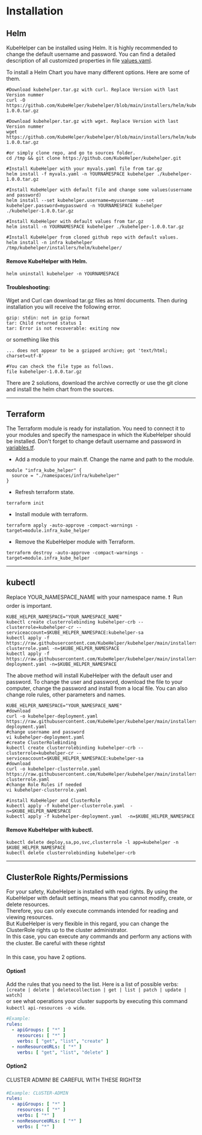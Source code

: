 # Installation  

## Helm

KubeHelper can be installed using Helm. It is highly recommended to change the default username and password.
You can find a detailed description of all customized properties in file [values.yaml](https://github.com/KubeHelper/kubehelper/blob/main/installers/helm/kubehelper/values.yaml).

To install a Helm Chart you have many different options. Here are some of them.
```shell
#Download kubehelper.tar.gz with curl. Replace Version with last Version nummer
curl -O https://github.com/KubeHelper/kubehelper/blob/main/installers/helm/kubehelper-1.0.0.tar.gz

#Download kubehelper.tar.gz with wget. Replace Version with last Version nummer
wget https://github.com/KubeHelper/kubehelper/blob/main/installers/helm/kubehelper-1.0.0.tar.gz

#or simply clone repo, and go to sources folder.
cd /tmp && git clone https://github.com/KubeHelper/kubehelper.git
```

```shell
#Install KubeHelper with your myvals.yaml file from tar.gz
helm install -f myvals.yaml -n YOURNAMESPACE kubehelper ./kubehelper-1.0.0.tar.gz

#Install KubeHelper with default file and change some values(username and password)
helm install --set kubehelper.username=myusername --set kubehelper.password=mypassword -n YOURNAMESPACE kubehelper ./kubehelper-1.0.0.tar.gz

#Install KubeHelper with default values from tar.gz
helm install -n YOURNAMESPACE kubehelper ./kubehelper-1.0.0.tar.gz

#Install KubeHelper from cloned github repo with default values.
helm install -n infra kubehelper /tmp/kubehelper/installers/helm/kubehelper/
```

#### Remove KubeHelper with Helm.

```shell
helm uninstall kubehelper -n YOURNAMESPACE
``` 

#### Troubleshooting:
Wget and Curl can download tar.gz files as html documents. Then during installation you will receive the following error.
```shell
gzip: stdin: not in gzip format
tar: Child returned status 1
tar: Error is not recoverable: exiting now
```
or something like this
```shell
... does not appear to be a gzipped archive; got 'text/html; charset=utf-8'
```
```shell
#You can check the file type as follows.
file kubehelper-1.0.0.tar.gz
```
There are 2 solutions, download the archive correctly or use the git clone and install the helm chart from the sources.


---

## Terraform

The Terraform module is ready for installation. You need to connect it to your modules and specify the namespace in which the KubeHelper should be installed. Don't forget to change default username
and password in [variables.tf](https://github.com/KubeHelper/kubehelper/blob/main/installers/terraform/variables.tf).

* Add a module to your main.tf. Change the name and path to the module.

```shell
module "infra_kube_helper" {
  source = "./namespaces/infra/kubehelper"
}
```

* Refresh terraform state.

```shell
terraform init
```

* Install module with terraform.

```shell
terraform apply -auto-approve -compact-warnings -target=module.infra_kube_helper
```

* Remove the KubeHelper module with Terraform.

```shell
terraform destroy -auto-approve -compact-warnings -target=module.infra_kube_helper
``` 

---

## kubectl

Replace YOUR_NAMESPACE_NAME with your namespace name. ❗&nbsp; Run order is important.

```shell
KUBE_HELPER_NAMESPACE="YOUR_NAMESPACE_NAME"
kubectl create clusterrolebinding kubehelper-crb --clusterrole=kubehelper-cr --serviceaccount=$KUBE_HELPER_NAMESPACE:kubehelper-sa
kubectl apply -f https://raw.githubusercontent.com/KubeHelper/kubehelper/main/installers/kubectl/kubehelper-clusterrole.yaml -n=$KUBE_HELPER_NAMESPACE
kubectl apply -f https://raw.githubusercontent.com/KubeHelper/kubehelper/main/installers/kubectl/kubehelper-deployment.yaml -n=$KUBE_HELPER_NAMESPACE
```

The above method will install KubeHelper with the default user and password. To change the user and password, download the file to your computer, change the password and install from a local file. You
can also change role rules, other parameters and names.

```shell
KUBE_HELPER_NAMESPACE="YOUR_NAMESPACE_NAME"
#download
curl -o kubehelper-deployment.yaml https://raw.githubusercontent.com/KubeHelper/kubehelper/main/installers/kubectl/kubehelper-deployment.yaml
#change username and password
vi kubehelper-deployment.yaml
#create ClusterRoleBinding
kubectl create clusterrolebinding kubehelper-crb --clusterrole=kubehelper-cr --serviceaccount=$KUBE_HELPER_NAMESPACE:kubehelper-sa
#download
curl -o kubehelper-clusterrole.yaml https://raw.githubusercontent.com/KubeHelper/kubehelper/main/installers/kubectl/kubehelper-clusterrole.yaml
#change Role Rules if needed
vi kubehelper-clusterrole.yaml

#install KubeHelper and ClusterRole
kubectl apply -f kubehelper-clusterrole.yaml  -n=$KUBE_HELPER_NAMESPACE
kubectl apply -f kubehelper-deployment.yaml  -n=$KUBE_HELPER_NAMESPACE
```

#### Remove KubeHelper with kubectl.

```shell
kubectl delete deploy,sa,po,svc,clusterrole -l app=kubehelper -n $KUBE_HELPER_NAMESPACE
kubectl delete clusterrolebinding kubehelper-crb
```

---  

## ClusterRole Rights/Permissions

For your safety, KubeHelper is installed with read rights. By using the KubeHelper with default settings, means that you cannot modify, create, or delete resources.  
Therefore, you can only execute commands intended for reading and viewing resources.  
But KubeHelper is very flexible in this regard, you can change the ClusterRole rights up to the cluster administrator.  
In this case, you can execute any commands and perform any actions with the cluster. Be careful with these rights❗

In this case, you have 2 options.

#### Option1

Add the rules that you need to the list. Here is a list of possible verbs: `[create | delete | deletecollection | get | list | patch | update | watch]`  
or see what operations your cluster supports by executing this command `kubectl api-resources -o wide`.

```yaml
#Example:
rules:
  - apiGroups: [ "*" ]
    resources: [ "*" ]
    verbs: [ "get", "list", "create" ]
  - nonResourceURLs: [ "*" ]
    verbs: [ "get", "list", "delete" ]
```

#### Option2

CLUSTER ADMIN! BE CAREFUL WITH THESE RIGHTS❗

```yaml
#Example: CLUSTER-ADMIN
rules:
  - apiGroups: [ "*" ]
    resources: [ "*" ]
    verbs: [ "*" ]
  - nonResourceURLs: [ "*" ]
    verbs: [ "*" ]
```